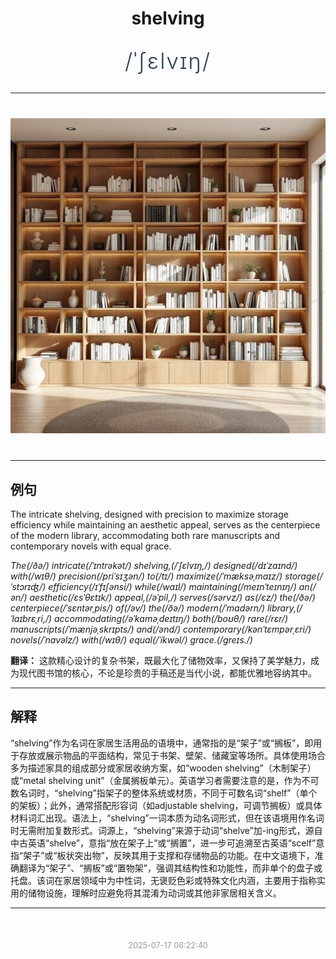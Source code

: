 <div align="center">

# shelving

<div style="margin: 30px 0;">
<h1 style="font-size: 2.5em; font-weight: 300; letter-spacing: 2px; margin: 0; color: #2c3e50;">
/ˈʃɛlvɪŋ/
</h1>
</div>

</div>

---

<div align="center" style="margin: 40px 0;">

![shelving](images/shelving.png)

</div>

---

## 例句

The intricate shelving, designed with precision to maximize storage efficiency while maintaining an aesthetic appeal, serves as the centerpiece of the modern library, accommodating both rare manuscripts and contemporary novels with equal grace.

*The(/ðə/) intricate(/ˈɪntrəkət/) shelving,(/ˈʃɛlvɪŋ,/) designed(/dɪˈzaɪnd/) with(/wɪθ/) precision(/priˈsɪʒən/) to(/tɪ/) maximize(/ˈmæksəˌmaɪz/) storage(/ˈstɔrɪʤ/) efficiency(/ɪˈfɪʃənsi/) while(/waɪl/) maintaining(/meɪnˈteɪnɪŋ/) an(/ən/) aesthetic(/ɛsˈθɛtɪk/) appeal,(/əˈpil,/) serves(/sərvz/) as(/ɛz/) the(/ðə/) centerpiece(/ˈsɛntərˌpis/) of(/əv/) the(/ðə/) modern(/ˈmɑdərn/) library,(/ˈlaɪbrɛˌri,/) accommodating(/əˈkɑməˌdeɪtɪŋ/) both(/boʊθ/) rare(/rɛr/) manuscripts(/ˈmænjəˌskrɪpts/) and(/ənd/) contemporary(/kənˈtɛmpərˌɛri/) novels(/ˈnɑvəlz/) with(/wɪθ/) equal(/ˈikwəl/) grace.(/greɪs./)*

**翻译：** 这款精心设计的复杂书架，既最大化了储物效率，又保持了美学魅力，成为现代图书馆的核心，不论是珍贵的手稿还是当代小说，都能优雅地容纳其中。

---

## 解释

“shelving”作为名词在家居生活用品的语境中，通常指的是“架子”或“搁板”，即用于存放或展示物品的平面结构，常见于书架、壁架、储藏室等场所。具体使用场合多为描述家具的组成部分或家居收纳方案，如“wooden shelving”（木制架子）或“metal shelving unit”（金属搁板单元）。英语学习者需要注意的是，作为不可数名词时，“shelving”指架子的整体系统或材质，不同于可数名词“shelf”（单个的架板）；此外，通常搭配形容词（如adjustable shelving，可调节搁板）或具体材料词汇出现。语法上，“shelving”一词本质为动名词形式，但在该语境用作名词时无需附加复数形式。词源上，“shelving”来源于动词“shelve”加-ing形式，源自中古英语“shelve”，意指“放在架子上”或“搁置”，进一步可追溯至古英语“scelf”意指“架子”或“板状突出物”，反映其用于支撑和存储物品的功能。在中文语境下，准确翻译为“架子”、“搁板”或“置物架”，强调其结构性和功能性，而非单个的盘子或托盘。该词在家居领域中为中性词，无褒贬色彩或特殊文化内涵，主要用于指称实用的储物设施，理解时应避免将其混淆为动词或其他非家居相关含义。


---

<div align="center" style="margin-top: 50px;">
<small style="color: #999; font-size: 0.9em;">2025-07-17 06:22:40</small>
</div>
